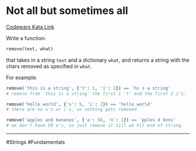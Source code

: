 # Not all but sometimes all

[Codewars Kata Link](https://www.codewars.com/kata/564ab935de55a747d7000040/python)

Write a function:

```python
remove(text, what)
```

that takes in a string `text` and a dictionary `what`, and returns a string with the chars removed as specified in `what`.

For example:

```python
remove('this is a string', {'t': 1, 'i': 2}) == 'hs s a string'
# remove from 'this is a string' the first 1 't' and the first 2 i's.

remove('hello world', {'x': 5, 'i': 2}) == 'hello world'
# there are no x's or i's, so nothing gets removed

remove('apples and bananas', {'a': 50, 'n': 1}) == 'pples d bnns'
# we don't have 50 a's, so just remove it till we hit end of string.
```

---

#Strings #Fundamentals